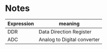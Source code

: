 # Notes

| Expression | meaning                     |
|------------|-----------------------------|
| DDR        | Data Direction Register     |
| ADC        | Analog to Digital converter |
